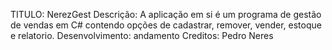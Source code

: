 TITULO: NerezGest
Descrição: A aplicação em si é um programa de gestão de vendas em C# contendo opções de cadastrar, remover, vender, estoque e relatorio.
Desenvolvimento: andamento
Creditos: Pedro Neres
